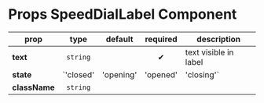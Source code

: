 # Props SpeedDialLabel Component

prop|type|default|required|description
---- | :----: | :-------: | :--------: | -----------
**text** | `string` |  | ✔ | text visible in label
**state** | `'closed' | 'opening' | 'opened' | 'closing'` |  | ✔ | detailed current state of the speed dial (also correct in controlled mode) |
**className** | `string` | | |
